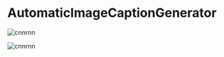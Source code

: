 # AutomaticImageCaptionGenerator

![cnnrnn](https://github.com/hse-aml/intro-to-dl/blob/master/week6/images/encoder_decoder.png)

![cnnrnn](https://github.com/hse-aml/intro-to-dl/blob/master/week6/images/inceptionv3.png)
